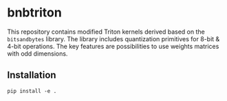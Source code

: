 # bnbtriton
This repository contains modified Triton kernels derived based on the `bitsandbytes` library. The library includes quantization primitives for 8-bit &amp; 4-bit operations.
The key features are possibilities to use weights matrices with odd dimensions.


## Installation

`pip install -e .`